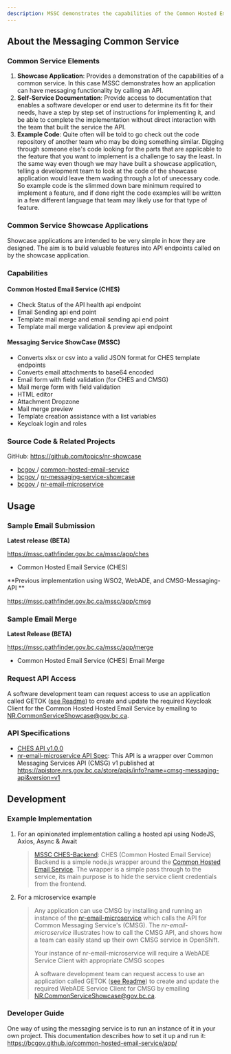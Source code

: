 ```yaml
---
description: MSSC demonstrates the capabilities of the Common Hosted Email Service, which provides applications with email messaging functionality. To learn more see [API Usage](https://github.com/bcgov/common-hosted-email-service/blob/master/app/README.md#api-usage) documentation.
---
```



## About the Messaging Common Service  

### Common Service Elements  

1. **Showcase Application**: Provides a demonstration of the capabilities of a common service. In this case MSSC demonstrates how an application can have messaging functionality by calling an API.
2. **Self-Service Documentation**: Provide access to documentation that enables a software developer or end user to determine its fit for their needs, have a step by step set of instructions for implementing it, and be able to complete the implementation without direct interaction with the team that built the service the API. 
3. **Example Code**: Quite often will be told to go check out the code repository of another team who may be doing something similar.  Digging through someone else's code looking for the parts that are applicable to the feature that you want to implement is a challenge to say the least.  In the same way even though we may have built a showcase application, telling a development team to look at the code of the showcase application would leave them wading through a lot of unecessary code.   So example code is the slimmed down bare minimum required to implement a feature, and if done right the code examples will be written in a few different language that team may likely use for that type of feature.

### Common Service Showcase Applications  

Showcase applications are intended to be very simple in how they are designed. The aim is to build valuable features into API endpoints called on by the showcase application.

### Capabilities

#### Common Hosted Email Service (CHES)  

- Check Status of the API health api endpoint
- Email Sending api end point
- Template mail merge and email sending api end point
- Template mail merge validation & preview api endpoint

#### Messaging Service ShowCase (MSSC)

- Converts xlsx or csv into a valid JSON format for CHES template endpoints
- Converts email attachments to base64 encoded
- Email form with field validation (for CHES and CMSG)
- Mail merge form with field validation
- HTML editor
- Attachment Dropzone
- Mail merge preview
- Template creation assistance with a list variables
- Keycloak login and roles

### Source Code & Related Projects  

GitHub: https://github.com/topics/nr-showcase

- [bcgov ](https://github.com/bcgov)/ [common-hosted-email-service](https://github.com/bcgov/common-hosted-email-service)  
- [bcgov ](https://github.com/bcgov)/ [nr-messaging-service-showcase](https://github.com/bcgov/nr-messaging-service-showcase)
- [bcgov ](https://github.com/bcgov)/ [nr-email-microservice](https://github.com/bcgov/nr-email-microservice)

## Usage  
### Sample Email Submission   

**Latest release (BETA)**

https://mssc.pathfinder.gov.bc.ca/mssc/app/ches

- Common Hosted Email Service (CHES)

**Previous implementation using WSO2, WebADE, and CMSG-Messaging-API **

https://mssc.pathfinder.gov.bc.ca/mssc/app/cmsg

### Sample Email Merge

**Latest Release (BETA)**

https://mssc.pathfinder.gov.bc.ca/mssc/app/merge  

- Common Hosted Email Service (CHES) Email Merge

### Request API Access

A software development team can request access to use an application called GETOK ([see Readme](https://github.com/bcgov/nr-get-token)) to create and update the required Keycloak Client for the Common Hosted Hosted Email Service by emailing   to [NR.CommonServiceShowcase@gov.bc.ca](mailto:NR.CommonServiceShowcase@gov.bc.ca?subject=CHES%20Access%20Request).

### API Specifications

- [CHES API v1.0.0](https://ches-master-9f0fbe-prod.pathfinder.gov.bc.ca/api/v1/docs)
- [nr-email-microservice API Spec](https://github.com/bcgov/nr-email-microservice/blob/master/api/msgService/v1.api-spec.yaml): This API is a wrapper over Common Messaging Services API (CMSG) v1 published at https://apistore.nrs.gov.bc.ca/store/apis/info?name=cmsg-messaging-api&version=v1

## Development  

### Example Implementation

1. For an opinionated implementation calling a hosted api using NodeJS, Axios, Async & Await

   > [MSSC CHES-Backend](https://raw.githubusercontent.com/bcgov/nr-messaging-service-showcase/master/ches-backend/chesService/chesService.js): CHES (Common Hosted Email Service) Backend is a simple node.js wrapper around the [Common Hosted Email Service](https://github.com/bcgov/common-hosted-email-service.git). The wrapper is a simple pass through to the service, its main purpose is to hide the service client credentials from the frontend.

2. For a microservice example

   > Any application can use CMSG by installing and running an instance of the [nr-email-microservice](https://github.com/bcgov/nr-email-microservice) which calls the API for Common Messaging Service's (CMSG). The *nr-email-microservice* illustrates how to call the CMSG API, and shows how a team can easily stand up their own CMSG service in OpenShift. 
   >
   > Your instance of nr-email-microservice will require a WebADE Service Client with appropriate CMSG scopes
   >
   > A software development team can request access to use an application called GETOK ([see Readme](https://github.com/bcgov/nr-get-token)) to create and update the required WebADE Service Client for CMSG by emailing NR.CommonServiceShowcase@gov.bc.ca.

### Developer Guide  

One way of using the messaging service is to run an instance of it in your own project. This documentation describes how to set it up and run it:  https://bcgov.github.io/common-hosted-email-service/app/

